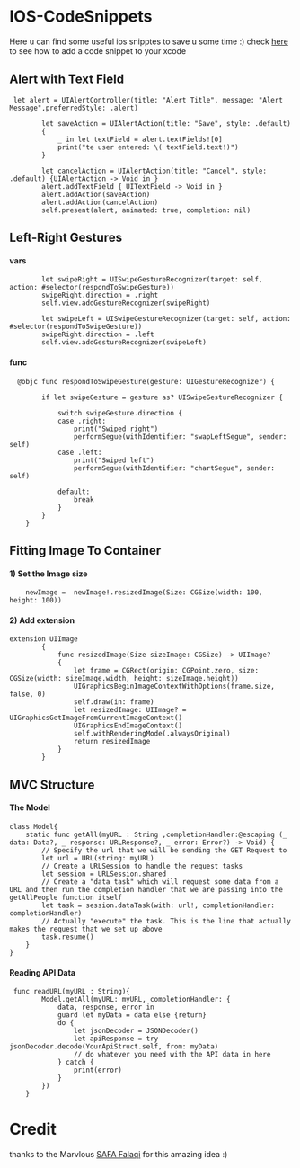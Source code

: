# IOS-CodeSnippets
Here u can find some useful ios snipptes to save u some time :)
check [here](https://stackoverflow.com/questions/52417561/how-to-add-remove-custom-code-snippets-in-xcode-11-and-above) to see how to add a code snippet to your xcode

## Alert with Text Field
```
 let alert = UIAlertController(title: "Alert Title", message: "Alert Message",preferredStyle: .alert)
 
        let saveAction = UIAlertAction(title: "Save", style: .default) 
        {
            _ in let textField = alert.textFields![0]
            print("te user entered: \( textField.text!)")
        }
        
        let cancelAction = UIAlertAction(title: "Cancel", style: .default) {UIAlertAction -> Void in }
        alert.addTextField { UITextField -> Void in }
        alert.addAction(saveAction)
        alert.addAction(cancelAction)
        self.present(alert, animated: true, completion: nil) 
```

## Left-Right Gestures
#### vars
```
        let swipeRight = UISwipeGestureRecognizer(target: self, action: #selector(respondToSwipeGesture))
        swipeRight.direction = .right
        self.view.addGestureRecognizer(swipeRight)
        
        let swipeLeft = UISwipeGestureRecognizer(target: self, action: #selector(respondToSwipeGesture))
        swipeRight.direction = .left
        self.view.addGestureRecognizer(swipeLeft)
```
#### func
```
  @objc func respondToSwipeGesture(gesture: UIGestureRecognizer) {
        
        if let swipeGesture = gesture as? UISwipeGestureRecognizer {
            
            switch swipeGesture.direction {
            case .right:
                print("Swiped right")
                performSegue(withIdentifier: "swapLeftSegue", sender: self)
            case .left:
                print("Swiped left")
                performSegue(withIdentifier: "chartSegue", sender: self)
                
            default:
                break
            }
        }
    }
```

## Fitting Image To Container
#### 1) Set the Image size
```
    newImage =  newImage!.resizedImage(Size: CGSize(width: 100, height: 100))
```
#### 2) Add extension
```
extension UIImage
        {
            func resizedImage(Size sizeImage: CGSize) -> UIImage?
            {
                let frame = CGRect(origin: CGPoint.zero, size: CGSize(width: sizeImage.width, height: sizeImage.height))
                UIGraphicsBeginImageContextWithOptions(frame.size, false, 0)
                self.draw(in: frame)
                let resizedImage: UIImage? = UIGraphicsGetImageFromCurrentImageContext()
                UIGraphicsEndImageContext()
                self.withRenderingMode(.alwaysOriginal)
                return resizedImage
            }
        }

```
## MVC Structure
#### The Model
```
class Model{
    static func getAll(myURL : String ,completionHandler:@escaping (_ data: Data?, _ response: URLResponse?, _ error: Error?) -> Void) {
        // Specify the url that we will be sending the GET Request to
        let url = URL(string: myURL)
        // Create a URLSession to handle the request tasks
        let session = URLSession.shared
        // Create a "data task" which will request some data from a URL and then run the completion handler that we are passing into the getAllPeople function itself
        let task = session.dataTask(with: url!, completionHandler: completionHandler)
        // Actually "execute" the task. This is the line that actually makes the request that we set up above
        task.resume()
    }
}
```
#### Reading API Data
```
 func readURL(myURL : String){
        Model.getAll(myURL: myURL, completionHandler: {
            data, response, error in
            guard let myData = data else {return}
            do {
                let jsonDecoder = JSONDecoder()
                let apiResponse = try jsonDecoder.decode(YourApiStruct.self, from: myData)
                // do whatever you need with the API data in here
            } catch {
                print(error)
            }
        })
    }
```

# Credit 
thanks to the Marvlous [SAFA Falaqi](https://github.com/safafalaqi) for this amazing idea :)
